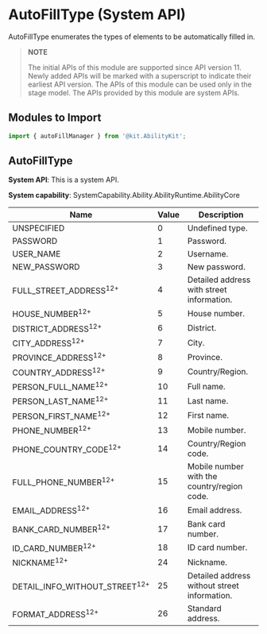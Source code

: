 # AutoFillType (System API)

AutoFillType enumerates the types of elements to be automatically filled in.

> **NOTE**
> 
> The initial APIs of this module are supported since API version 11. Newly added APIs will be marked with a superscript to indicate their earliest API version. 
> The APIs of this module can be used only in the stage model.
> The APIs provided by this module are system APIs.

## Modules to Import

```ts
import { autoFillManager } from '@kit.AbilityKit';
```

## AutoFillType

**System API**: This is a system API.

**System capability**: SystemCapability.Ability.AbilityRuntime.AbilityCore

| Name          | Value | Description                              |
| -------------- | --- | --------------------------------- |
| UNSPECIFIED      | 0   | Undefined type.                        |
| PASSWORD      | 1   | Password.                    |
| USER_NAME     | 2   | Username.                    |
| NEW_PASSWORD     | 3   | New password.                    |
| FULL_STREET_ADDRESS<sup>12+</sup>        | 4    | Detailed address with street information. |
| HOUSE_NUMBER<sup>12+</sup>               | 5    | House number. |
| DISTRICT_ADDRESS<sup>12+</sup>           | 6    | District. |
| CITY_ADDRESS<sup>12+</sup>               | 7    | City. |
| PROVINCE_ADDRESS<sup>12+</sup>           | 8    | Province. |
| COUNTRY_ADDRESS<sup>12+</sup>            | 9    | Country/Region. |
| PERSON_FULL_NAME<sup>12+</sup>           | 10   | Full name. |
| PERSON_LAST_NAME<sup>12+</sup>           | 11   | Last name. |
| PERSON_FIRST_NAME<sup>12+</sup>          | 12   | First name. |
| PHONE_NUMBER<sup>12+</sup>               | 13   | Mobile number. |
| PHONE_COUNTRY_CODE<sup>12+</sup>         | 14   | Country/Region code. |
| FULL_PHONE_NUMBER<sup>12+</sup>          | 15   | Mobile number with the country/region code. |
| EMAIL_ADDRESS<sup>12+</sup>              | 16   | Email address. |
| BANK_CARD_NUMBER<sup>12+</sup>           | 17   | Bank card number. |
| ID_CARD_NUMBER<sup>12+</sup>             | 18   | ID card number. |
| NICKNAME<sup>12+</sup>                   | 24   | Nickname. |
| DETAIL_INFO_WITHOUT_STREET<sup>12+</sup> | 25   | Detailed address without street information. |
| FORMAT_ADDRESS<sup>12+</sup>             | 26   | Standard address. |
